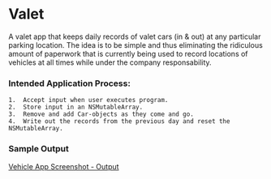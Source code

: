 # Valet

A valet app that keeps daily records of valet cars (in & out) at any particular parking location.  The idea is to be simple and thus eliminating the ridiculous amount of paperwork that is currently being used to record locations of vehicles at all times while under the company responsability.

### Intended Application Process:

	1.  Accept input when user executes program.
	2.  Store input in an NSMutableArray.
	3.  Remove and add Car-objects as they come and go.
	4.  Write out the records from the previous day and reset the NSMutableArray.

### Sample Output

[Vehicle App Screenshot - Output](http://i.imgur.com/UeXSsEW.png?1)